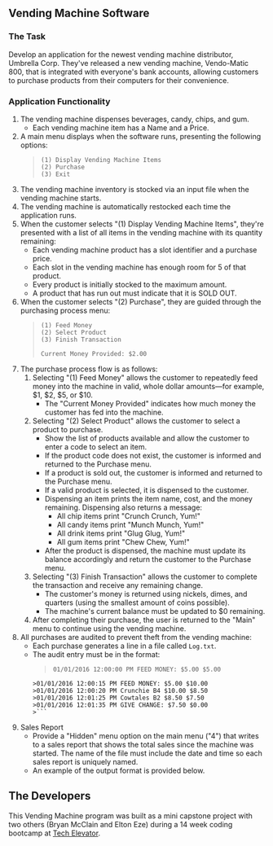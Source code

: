 ## Vending Machine Software

### The Task
Develop an application for the newest vending machine distributor, Umbrella Corp. They've released a new vending machine, Vendo-Matic 800, that is integrated with everyone's bank accounts, allowing customers to purchase products from their computers for their convenience.

### Application Functionality

1. The vending machine dispenses beverages, candy, chips, and gum.
   - Each vending machine item has a Name and a Price.
2. A main menu displays when the software runs, presenting the following options:
    > ```
    > (1) Display Vending Machine Items
    > (2) Purchase
    > (3) Exit
    > ```
3. The vending machine inventory is stocked via an input file when the vending machine
starts.
4. The vending machine is automatically restocked each time the application runs.
5. When the customer selects "(1) Display Vending Machine Items", they're presented
with a list of all items in the vending machine with its quantity remaining:
    - Each vending machine product has a slot identifier and a purchase price.
    - Each slot in the vending machine has enough room for 5 of that product.
    - Every product is initially stocked to the maximum amount.
    - A product that has run out must indicate that it is SOLD OUT.
6. When the customer selects "(2) Purchase", they are guided through the purchasing
process menu:
    >```
    >(1) Feed Money
    >(2) Select Product
    >(3) Finish Transaction
    >
    > Current Money Provided: $2.00
    >```
7. The purchase process flow is as follows:
    1. Selecting "(1) Feed Money" allows the customer to repeatedly feed money into the
    machine in valid, whole dollar amounts—for example, $1, $2, $5, or $10.
        - The "Current Money Provided" indicates how much money the customer
        has fed into the machine.
    2. Selecting "(2) Select Product" allows the customer to select a product to
    purchase.
        - Show the list of products available and allow the customer to enter
        a code to select an item.
        - If the product code does not exist, the customer is informed and returned
        to the Purchase menu.
        - If a product is sold out, the customer is informed and returned to the
        Purchase menu.
        - If a valid product is selected, it is dispensed to the customer.
        - Dispensing an item prints the item name, cost, and the money
        remaining. Dispensing also returns a message:
          - All chip items print "Crunch Crunch, Yum!"
          - All candy items print "Munch Munch, Yum!"
          - All drink items print "Glug Glug, Yum!"
          - All gum items print "Chew Chew, Yum!"
        - After the product is dispensed, the machine must update its balance
        accordingly and return the customer to the Purchase menu.
    3. Selecting "(3) Finish Transaction" allows the customer to complete the
    transaction and receive any remaining change.
        - The customer's money is returned using nickels, dimes, and quarters
        (using the smallest amount of coins possible).
        - The machine's current balance must be updated to $0 remaining.
    4. After completing their purchase, the user is returned to the "Main" menu to
    continue using the vending machine.
8. All purchases are audited to prevent theft from the vending machine:
   - Each purchase generates a line in a file called `Log.txt`.
   - The audit entry must be in the format:
        >```
        > 01/01/2016 12:00:00 PM FEED MONEY: $5.00 $5.00
         >01/01/2016 12:00:15 PM FEED MONEY: $5.00 $10.00
         >01/01/2016 12:00:20 PM Crunchie B4 $10.00 $8.50
         >01/01/2016 12:01:25 PM Cowtales B2 $8.50 $7.50
         >01/01/2016 12:01:35 PM GIVE CHANGE: $7.50 $0.00
         >```
9. Sales Report
    - Provide a "Hidden" menu option on the main menu ("4") that writes to a sales
    report that shows the total sales since the machine was started. The name of the
    file must include the date and time so each sales report is uniquely named.
    - An example of the output format is provided below.

## The Developers
This Vending Machine program was built as a mini capstone project with two others (Bryan McClain and Elton Eze) during a 14 week coding bootcamp at [Tech Elevator](https://www.techelevator.com/aptitude-test-referred?mbsy_source=183cf48e-9fe1-484e-a967-fd43e3c4fb34&mbsy_exp=Mon%2C+01+Jul+2024+17%3A08%3A30+GMT&campaignid=36038&mbsy=3s6sdT).
